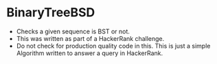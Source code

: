 # BinaryTreeBSD
- Checks a given sequence is BST or not.
- This was written as part of a HackerRank challenge.
- Do not check for production quality code in this. This is just a simple Algorithm written to answer a query in HackerRank.
